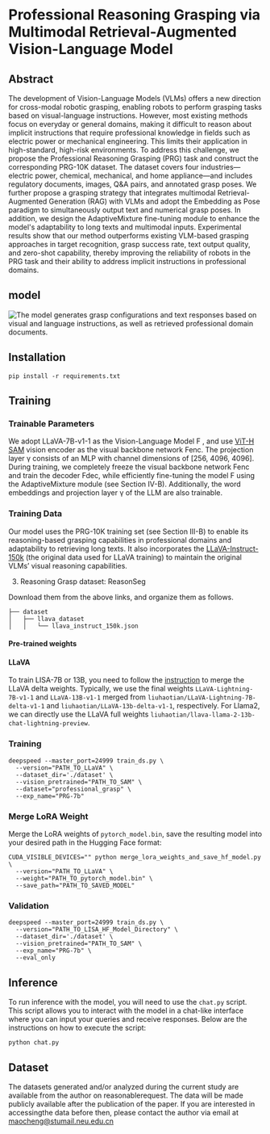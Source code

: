 # Professional Reasoning Grasping via Multimodal Retrieval-Augmented Vision-Language Model

## Abstract
  The development of Vision-Language Models (VLMs) offers a new direction for cross-modal robotic grasping, enabling robots to perform grasping tasks based on visual-language instructions. 
However, most existing methods focus on everyday or general domains, making it difficult to reason about implicit instructions that require professional knowledge in fields such as electric power or mechanical engineering. 
This limits their application in high-standard, high-risk environments. 
To address this challenge, we propose the Professional Reasoning Grasping (PRG) task and construct the corresponding PRG-10K dataset. 
The dataset covers four industries—electric power, chemical, mechanical, and home appliance—and includes regulatory documents, images, Q\&A pairs, and annotated grasp poses. 
We further propose a grasping strategy that integrates multimodal Retrieval-Augmented Generation (RAG) with VLMs and adopt the Embedding as Pose paradigm to simultaneously output text and numerical grasp poses. 
In addition, we design the AdaptiveMixture fine-tuning module to enhance the model's adaptability to long texts and multimodal inputs. 
Experimental results show that our method outperforms existing VLM-based grasping approaches in target recognition, grasp success rate, text output quality, and zero-shot capability, thereby improving the reliability of robots in the PRG task and their ability to address implicit instructions in professional domains. 

## model
![The model generates grasp configurations and text
responses based on visual and language instructions, as well
as retrieved professional domain documents.](image/fig.png)

## Installation
```pip install -r requirements.txt```

## Training
### Trainable Parameters
We adopt LLaVA-7B-v1-1 as
the Vision-Language Model F , and use [ViT-H SAM](https://dl.fbaipublicfiles.com/segment_anything/sam_vit_h_4b8939.pth) vision
encoder as the visual backbone network Fenc. The projection
layer γ consists of an MLP with channel dimensions of
[256, 4096, 4096]. During training, we completely freeze
the visual backbone network Fenc and train the decoder
Fdec, while efficiently fine-tuning the model F using the
AdaptiveMixture module (see Section IV-B). Additionally,
the word embeddings and projection layer γ of the LLM are
also trainable.
### Training Data
Our model uses the PRG-10K training
set (see Section III-B) to enable its reasoning-based grasping
capabilities in professional domains and adaptability to
retrieving long texts. It also incorporates the [LLaVA-Instruct-150k](https://huggingface.co/datasets/liuhaotian/LLaVA-Instruct-150K/blob/main/llava_instruct_150k.json) (the original data used for LLaVA training)
to maintain the original VLMs’ visual reasoning capabilities.

3. Reasoning Grasp dataset: ReasonSeg

Download them from the above links, and organize them as follows.

```
├── dataset
│   ├── llava_dataset
│   │   └── llava_instruct_150k.json
```


#### Pre-trained weights
#### LLaVA
To train LISA-7B or 13B, you need to follow the [instruction](https://github.com/haotian-liu/LLaVA/blob/main/docs/MODEL_ZOO.md) to merge the LLaVA delta weights. Typically, we use the final weights `LLaVA-Lightning-7B-v1-1` and `LLaVA-13B-v1-1` merged from `liuhaotian/LLaVA-Lightning-7B-delta-v1-1` and `liuhaotian/LLaVA-13b-delta-v1-1`, respectively. For Llama2, we can directly use the LLaVA full weights `liuhaotian/llava-llama-2-13b-chat-lightning-preview`.

### Training
```
deepspeed --master_port=24999 train_ds.py \
  --version="PATH_TO_LLaVA" \
  --dataset_dir='./dataset' \
  --vision_pretrained="PATH_TO_SAM" \
  --dataset="professional_grasp" \
  --exp_name="PRG-7b"
```

### Merge LoRA Weight
Merge the LoRA weights of `pytorch_model.bin`, save the resulting model into your desired path in the Hugging Face format:
```
CUDA_VISIBLE_DEVICES="" python merge_lora_weights_and_save_hf_model.py \
  --version="PATH_TO_LLaVA" \
  --weight="PATH_TO_pytorch_model.bin" \
  --save_path="PATH_TO_SAVED_MODEL"
```
### Validation
```
deepspeed --master_port=24999 train_ds.py \
  --version="PATH_TO_LISA_HF_Model_Directory" \
  --dataset_dir='./dataset' \
  --vision_pretrained="PATH_TO_SAM" \
  --exp_name="PRG-7b" \
  --eval_only
```

## Inference 
To run inference with the model, you will need to use the `chat.py` script. This script allows you to interact with the model in a chat-like interface where you can input your queries and receive responses. Below are the instructions on how to execute the script:
```
python chat.py
```

## Dataset
The datasets generated and/or analyzed during the current study are available from the author on reasonablerequest. The data will be made publicly available after the publication of the paper. lf you are interested in accessingthe data before then, please contact the author via email at maocheng@stumail.neu.edu.cn
